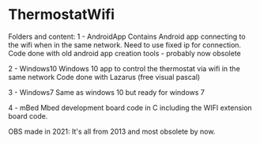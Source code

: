 # ThermostatWifi

Folders and content:
1 - AndroidApp 
Contains Android app connecting to the wifi when in the same network. Need to use fixed ip for connection.
Code done with old android app creation tools - probably now obsolete

2 - Windows10
Windows 10 app to control the thermostat via wifi in the same network
Code done with Lazarus (free visual pascal)

3 - Windows7
Same as windows 10 but ready for windows 7

4 - mBed
Mbed development board code in C including the WIFI extension board code.

OBS made in 2021: It's all from 2013 and most obsolete by now.
